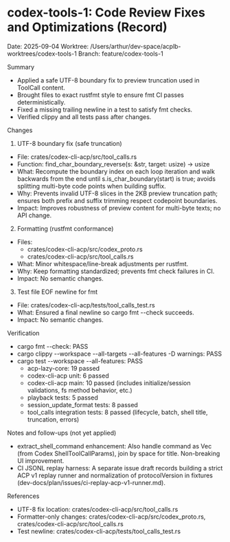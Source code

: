 # codex-tools-1: Code Review Fixes and Optimizations (Record)

Date: 2025-09-04
Worktree: /Users/arthur/dev-space/acplb-worktrees/codex-tools-1
Branch: feature/codex-tools-1

Summary
- Applied a safe UTF-8 boundary fix to preview truncation used in ToolCall content.
- Brought files to exact rustfmt style to ensure fmt CI passes deterministically.
- Fixed a missing trailing newline in a test to satisfy fmt checks.
- Verified clippy and all tests pass after changes.

Changes
1) UTF-8 boundary fix (safe truncation)
- File: crates/codex-cli-acp/src/tool_calls.rs
- Function: find_char_boundary_reverse(s: &str, target: usize) -> usize
- What: Recompute the boundary index on each loop iteration and walk backwards from the end until s.is_char_boundary(start) is true; avoids splitting multi-byte code points when building suffix.
- Why: Prevents invalid UTF-8 slices in the 2KB preview truncation path; ensures both prefix and suffix trimming respect codepoint boundaries.
- Impact: Improves robustness of preview content for multi-byte texts; no API change.

2) Formatting (rustfmt conformance)
- Files:
  - crates/codex-cli-acp/src/codex_proto.rs
  - crates/codex-cli-acp/src/tool_calls.rs
- What: Minor whitespace/line-break adjustments per rustfmt.
- Why: Keep formatting standardized; prevents fmt check failures in CI.
- Impact: No semantic changes.

3) Test file EOF newline for fmt
- File: crates/codex-cli-acp/tests/tool_calls_test.rs
- What: Ensured a final newline so cargo fmt --check succeeds.
- Impact: No semantic changes.

Verification
- cargo fmt --check: PASS
- cargo clippy --workspace --all-targets --all-features -D warnings: PASS
- cargo test --workspace --all-features: PASS
  - acp-lazy-core: 19 passed
  - codex-cli-acp unit: 6 passed
  - codex-cli-acp main: 10 passed (includes initialize/session validations, fs method behavior, etc.)
  - playback tests: 5 passed
  - session_update_format tests: 8 passed
  - tool_calls integration tests: 8 passed (lifecycle, batch, shell title, truncation, errors)

Notes and follow-ups (not yet applied)
- extract_shell_command enhancement: Also handle command as Vec<String> (from Codex ShellToolCallParams), join by space for title. Non-breaking UI improvement.
- CI JSONL replay harness: A separate issue draft records building a strict ACP v1 replay runner and normalization of protocolVersion in fixtures (dev-docs/plan/issues/ci-replay-acp-v1-runner.md).

References
- UTF-8 fix location: crates/codex-cli-acp/src/tool_calls.rs
- Formatter-only changes: crates/codex-cli-acp/src/codex_proto.rs, crates/codex-cli-acp/src/tool_calls.rs
- Test newline: crates/codex-cli-acp/tests/tool_calls_test.rs

